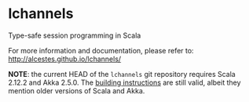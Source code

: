 # lchannels
Type-safe session programming in Scala

For more information and documentation, please refer to:
http://alcestes.github.io/lchannels/

**NOTE**: the current HEAD of the `lchannels` git repository requires
Scala 2.12.2 and Akka 2.5.0.
The [building instructions](http://alcestes.github.io/lchannels/instructions.html) are still valid, albeit they mention older versions of Scala and Akka.
